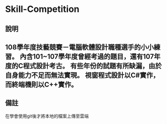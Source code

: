 # Skill-Competition
## 說明
108學年度技藝競賽－電腦軟體設計職種選手的小小練習。
內含101~107學年度曾經考過的題目，還有107年度的C程式設計考古。
有些年份的試題有所缺漏，由於自身能力不足而無法實現。
視窗程式設計以C#實作，而終端機則以C++實作。
---
## 備註
在學會使用git後才將本地的檔案上傳至雲端
